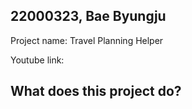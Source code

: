 ## 22000323, Bae Byungju

Project name: Travel Planning Helper

Youtube link: 

## What does this project do?
